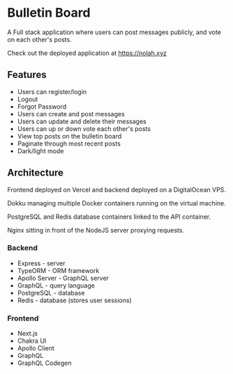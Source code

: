 # Bulletin Board

A Full stack application where users can post messages publicly, and vote on each other's posts.

Check out the deployed application at https://nolah.xyz

## Features
- Users can register/login
- Logout
- Forgot Password
- Users can create and post messages
- Users can update and delete their messages
- Users can up or down vote each other's posts
- View top posts on the bulletin board
- Paginate through most recent posts
- Dark/light mode

## Architecture

Frontend deployed on Vercel and backend deployed on a DigitalOcean VPS. 

Dokku managing multiple Docker containers running on the virtual machine.

PostgreSQL and Redis database containers linked to the API container.

Nginx sitting in front of the NodeJS server proxying requests.

### Backend
- Express - server 
- TypeORM - ORM framework
- Apollo Server - GraphQL server
- GraphQL - query language
- PostgreSQL - database
- Redis - database (stores user sessions)

### Frontend
- Next.js
- Chakra UI
- Apollo Client
- GraphQL
- GraphQL Codegen
